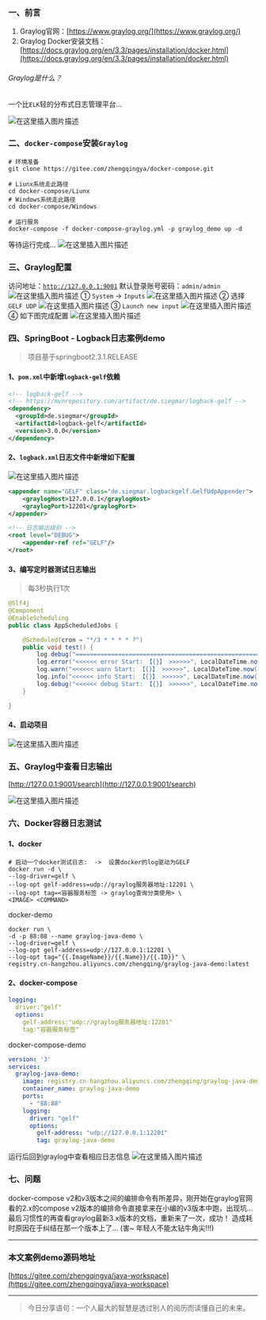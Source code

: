﻿### 一、前言

1. Graylog官网：[https://www.graylog.org/](https://www.graylog.org/)
2. Graylog Docker安装文档：[https://docs.graylog.org/en/3.3/pages/installation/docker.html](https://docs.graylog.org/en/3.3/pages/installation/docker.html)

###### Graylog是什么？

一个比`ELK`轻的分布式日志管理平台...

![在这里插入图片描述](https://img-blog.csdnimg.cn/20200721223036396.png?x-oss-process=image/watermark,type_ZmFuZ3poZW5naGVpdGk,shadow_10,text_aHR0cHM6Ly9ibG9nLmNzZG4ubmV0L3FxXzM4MjI1NTU4,size_16,color_FFFFFF,t_70)


### 二、`docker-compose`安装`Graylog`

```shell
# 环境准备
git clone https://gitee.com/zhengqingya/docker-compose.git

# Liunx系统走此路径
cd docker-compose/Liunx
# Windows系统走此路径
cd docker-compose/Windows

# 运行服务
docker-compose -f docker-compose-graylog.yml -p graylog_demo up -d
```

等待运行完成...
![在这里插入图片描述](https://img-blog.csdnimg.cn/20200721224826691.png?x-oss-process=image/watermark,type_ZmFuZ3poZW5naGVpdGk,shadow_10,text_aHR0cHM6Ly9ibG9nLmNzZG4ubmV0L3FxXzM4MjI1NTU4,size_16,color_FFFFFF,t_70)

### 三、Graylog配置

访问地址：[`http://127.0.0.1:9001`](http://127.0.0.1:9001)
默认登录账号密码：`admin/admin`
![在这里插入图片描述](https://img-blog.csdnimg.cn/20200721225349475.png?x-oss-process=image/watermark,type_ZmFuZ3poZW5naGVpdGk,shadow_10,text_aHR0cHM6Ly9ibG9nLmNzZG4ubmV0L3FxXzM4MjI1NTU4,size_16,color_FFFFFF,t_70)
① `System` -> `Inputs`
![在这里插入图片描述](https://img-blog.csdnimg.cn/20200721225524732.png?x-oss-process=image/watermark,type_ZmFuZ3poZW5naGVpdGk,shadow_10,text_aHR0cHM6Ly9ibG9nLmNzZG4ubmV0L3FxXzM4MjI1NTU4,size_16,color_FFFFFF,t_70)
② 选择`GELF UDP`
![在这里插入图片描述](https://img-blog.csdnimg.cn/2020072122572258.png?x-oss-process=image/watermark,type_ZmFuZ3poZW5naGVpdGk,shadow_10,text_aHR0cHM6Ly9ibG9nLmNzZG4ubmV0L3FxXzM4MjI1NTU4,size_16,color_FFFFFF,t_70)
③ `Launch new input`
![在这里插入图片描述](https://img-blog.csdnimg.cn/20200721225912896.png?x-oss-process=image/watermark,type_ZmFuZ3poZW5naGVpdGk,shadow_10,text_aHR0cHM6Ly9ibG9nLmNzZG4ubmV0L3FxXzM4MjI1NTU4,size_16,color_FFFFFF,t_70)
④ 如下图完成配置
![在这里插入图片描述](https://img-blog.csdnimg.cn/20200721230106144.png?x-oss-process=image/watermark,type_ZmFuZ3poZW5naGVpdGk,shadow_10,text_aHR0cHM6Ly9ibG9nLmNzZG4ubmV0L3FxXzM4MjI1NTU4,size_16,color_FFFFFF,t_70)

### 四、SpringBoot - Logback日志案例demo

> 项目基于springboot2.3.1.RELEASE

#### 1、`pom.xml`中新增`logback-gelf`依赖

```xml
<!-- logback-gelf -->
<!-- https://mvnrepository.com/artifact/de.siegmar/logback-gelf -->
<dependency>
  <groupId>de.siegmar</groupId>
  <artifactId>logback-gelf</artifactId>
  <version>3.0.0</version>
</dependency>
```

#### 2、`logback.xml`日志文件中新增如下配置

![在这里插入图片描述](https://img-blog.csdnimg.cn/20200721230452788.png?x-oss-process=image/watermark,type_ZmFuZ3poZW5naGVpdGk,shadow_10,text_aHR0cHM6Ly9ibG9nLmNzZG4ubmV0L3FxXzM4MjI1NTU4,size_16,color_FFFFFF,t_70)

```xml
<appender name="GELF" class="de.siegmar.logbackgelf.GelfUdpAppender">
    <graylogHost>127.0.0.1</graylogHost>
    <graylogPort>12201</graylogPort>
</appender>

<!-- 日志输出级别 -->
<root level="DEBUG">
    <appender-ref ref="GELF"/>
</root>
```

#### 3、编写定时器测试日志输出

> 每3秒执行1次

```java
@Slf4j
@Component
@EnableScheduling
public class AppScheduledJobs {

    @Scheduled(cron = "*/3 * * * * ?")
    public void test() {
        log.debug("==================================================================================");
        log.error("<<<<<< error Start: 【{}】 >>>>>>", LocalDateTime.now());
        log.warn("<<<<<< warn Start: 【{}】 >>>>>>", LocalDateTime.now());
        log.info("<<<<<< info Start: 【{}】 >>>>>>", LocalDateTime.now());
        log.debug("<<<<<< debug Start: 【{}】 >>>>>>", LocalDateTime.now());
    }

}
```

#### 4、启动项目

![在这里插入图片描述](https://img-blog.csdnimg.cn/20200721230930803.png?x-oss-process=image/watermark,type_ZmFuZ3poZW5naGVpdGk,shadow_10,text_aHR0cHM6Ly9ibG9nLmNzZG4ubmV0L3FxXzM4MjI1NTU4,size_16,color_FFFFFF,t_70)

### 五、Graylog中查看日志输出

[http://127.0.0.1:9001/search](http://127.0.0.1:9001/search)

![在这里插入图片描述](https://img-blog.csdnimg.cn/20200721231055288.png?x-oss-process=image/watermark,type_ZmFuZ3poZW5naGVpdGk,shadow_10,text_aHR0cHM6Ly9ibG9nLmNzZG4ubmV0L3FxXzM4MjI1NTU4,size_16,color_FFFFFF,t_70)

### 六、Docker容器日志测试

#### 1、docker

```shell
# 启动一个docker测试日志:  ->  设置docker的log驱动为GELF
docker run -d \
--log-driver=gelf \
--log-opt gelf-address=udp://graylog服务器地址:12201 \
--log-opt tag=<容器服务标签 -> graylog查询分类使用> \
<IMAGE> <COMMAND>
```

docker-demo

```shell
docker run \
-d -p 88:88 --name graylog-java-demo \
--log-driver=gelf \
--log-opt gelf-address=udp://127.0.0.1:12201 \
--log-opt tag="{{.ImageName}}/{{.Name}}/{{.ID}}" \
registry.cn-hangzhou.aliyuncs.com/zhengqing/graylog-java-demo:latest
```

#### 2、docker-compose

```yml
logging:
  driver:"gelf"
  options:
    gelf-address:"udp://graylog服务器地址:12201"
    tag:"容器服务标签"
```

docker-compose-demo

```yml
version: '3'
services:
  graylog-java-demo:
    image: registry.cn-hangzhou.aliyuncs.com/zhengqing/graylog-java-demo:latest
    container_name: graylog-java-demo 
    ports:
      - "88:88"
    logging:
      driver: "gelf"
      options:
        gelf-address: "udp://127.0.0.1:12201"
        tag: graylog-java-demo
```

运行后回到graylog中查看相应日志信息
![在这里插入图片描述](https://img-blog.csdnimg.cn/20200722130408239.png?x-oss-process=image/watermark,type_ZmFuZ3poZW5naGVpdGk,shadow_10,text_aHR0cHM6Ly9ibG9nLmNzZG4ubmV0L3FxXzM4MjI1NTU4,size_16,color_FFFFFF,t_70)


### 七、问题

docker-compose v2和v3版本之间的编排命令有所差异，刚开始在graylog官网看的2.x的compose v2版本的编排命令直接拿来在小编的v3版本中跑，出现坑... 最后习惯性的再查看graylog最新3.x版本的文档，重新来了一次，成功！  造成耗时原因在于纠结在那一个版本上了... (害~ 年轻人不能太钻牛角尖!!!)

---

### 本文案例demo源码地址

[https://gitee.com/zhengqingya/java-workspace](https://gitee.com/zhengqingya/java-workspace)

---

> 今日分享语句：一个人最大的智慧是透过别人的阅历而读懂自己的未来。
